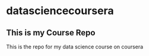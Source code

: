 # datasciencecoursera
## This is my Course Repo
This is the repo for my data science course on coursera
